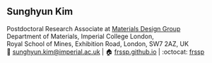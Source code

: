 ## Sunghyun Kim  
Postdoctoral Research Associate at [Materials Design Group](https://wmd-group.github.io)  
Department of Materials, Imperial College London,  
Royal School of Mines, Exhibition Road, London, SW7 2AZ, UK  
:email: [sunghyun.kim@imperial.ac.uk](mailto:sunghyun.kim@imperial.ac.uk)
| :house: [frssp.github.io](https://frssp.github.io)
| :octocat: [frssp](https://github.com/frssp)  
